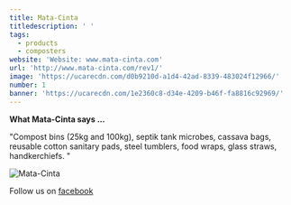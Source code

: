 ```yaml
---
title: Mata-Cinta
titledescription: ' '
tags:
  - products
  - composters
website: 'Website: www.mata-cinta.com'
url: 'http://www.mata-cinta.com/rev1/'
image: 'https://ucarecdn.com/d0b9210d-a1d4-42ad-8339-483024f12966/'
number: 1
banner: 'https://ucarecdn.com/1e2360c8-d34e-4209-b46f-fa8816c92969/'
---
```

**What Mata-Cinta says ...**

"Compost bins (25kg and 100kg), septik tank microbes, cassava bags,
 reusable cotton sanitary pads, steel tumblers, food wraps, glass straws,
 handkerchiefs. "

![Mata-Cinta](https://ucarecdn.com/27f61a23-384c-4768-8a30-7066d3d0d51f/ "Mata-Cinta")

Follow us on [facebook](https://www.facebook.com/matacinta.id/)
